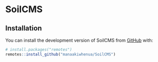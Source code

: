 
# SoilCMS

## Installation

You can install the development version of SoilCMS from [GitHub](https://github.com/) with:

``` r
# install.packages("remotes")
remotes::install_github("manaakiwhenua/SoilCMS")
```


